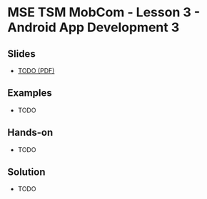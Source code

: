 # MSE TSM MobCom - Lesson 3 - Android App Development 3
## Slides
* [TODO (PDF)](http://www.tamberg.org/mse/2025/hs/TSM_MobCom_TODO.pdf)

## Examples
* TODO

## Hands-on
* TODO

## Solution
* TODO

